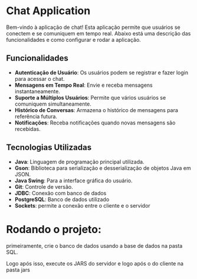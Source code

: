 # Chat Application

Bem-vindo à aplicação de chat! Esta aplicação permite que usuários se conectem e se comuniquem em tempo real. Abaixo está uma descrição das funcionalidades e como configurar e rodar a aplicação.

## Funcionalidades

- **Autenticação de Usuário**: Os usuários podem se registrar e fazer login para acessar o chat.
- **Mensagens em Tempo Real**: Envie e receba mensagens instantaneamente.
- **Suporte a Múltiplos Usuários**: Permite que vários usuários se comuniquem simultaneamente.
- **Histórico de Conversas**: Armazena o histórico de mensagens para referência futura.
- **Notificações**: Receba notificações quando novas mensagens são recebidas.

## Tecnologias Utilizadas

- **Java**: Linguagem de programação principal utilizada.
- **Gson**: Biblioteca para serialização e desserialização de objetos Java em JSON.
- **Java Swing**: Para a interface gráfica do usuário.
- **Git**: Controle de versão.
- **JDBC**: Conexão com banco de dados
- **PostgreSQL**: Banco de dados utilizado
- **Sockets**: permite a conexão entre o cliente e o servidor

# Rodando o projeto:

primeiramente, crie o banco de dados usando a base de dados na pasta SQL.

Logo após isso, execute os JARS do servidor e logo após o do cliente na pasta jars
